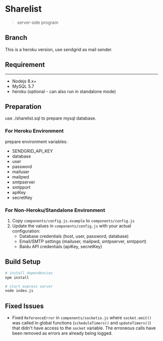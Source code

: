 # Sharelist

> server-side program

## Branch
This is a heroku version, use sendgrid as mail sender.

## Requirement
-------------------
* Nodejs 8.x+
* MySQL 5.7
* heroku (optional - can also run in standalone mode)

## Preparation

use ./sharelist.sql to prepare mysql database.

### For Heroku Environment

prepare environment variables:
* SENDGRID_API_KEY
* database
* user
* password
* mailuser
* mailpwd
* smtpserver
* smtpport
* apiKey
* secretKey

### For Non-Heroku/Standalone Environment

1. Copy `components/config.js.example` to `components/config.js`
2. Update the values in `components/config.js` with your actual configuration:
   - Database credentials (host, user, password, database)
   - Email/SMTP settings (mailuser, mailpwd, smtpserver, smtpport)
   - Baidu API credentials (apiKey, secretKey)

## Build Setup

``` bash
# install dependencies
npm install

# start express server
node index.js
```

## Fixed Issues

* Fixed `ReferenceError` in `components/socketio.js` where `socket.emit()` was called in global functions (`scheduleTimers()` and `updateTimers()`) that didn't have access to the `socket` variable. The erroneous calls have been removed as errors are already being logged.